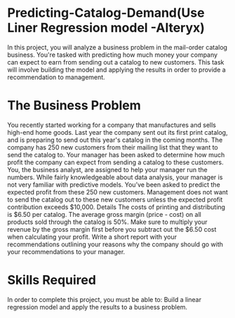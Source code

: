 # Predicting-Catalog-Demand(Use Liner Regression model -Alteryx)
In this project, you will analyze a business problem in the mail-order catalog business. You're tasked with predicting how much money your company can expect to earn from sending out a catalog to new customers. This task will involve building the model and applying the results in order to provide a recommendation to management.
# The Business Problem
You recently started working for a company that manufactures and sells high-end home goods. Last year the company sent out its first print catalog, and is preparing to send out this year's catalog in the coming months. The company has 250 new customers from their mailing list that they want to send the catalog to.
Your manager has been asked to determine how much profit the company can expect from sending a catalog to these customers. You, the business analyst, are assigned to help your manager run the numbers. While fairly knowledgeable about data analysis, your manager is not very familiar with predictive models. 
You’ve been asked to predict the expected profit from these 250 new customers. Management does not want to send the catalog out to these new customers unless the expected profit contribution exceeds $10,000.
Details
The costs of printing and distributing is $6.50 per catalog. 
The average gross margin (price - cost) on all products sold through the catalog is 50%.
Make sure to multiply your revenue by the gross margin first before you subtract out the $6.50 cost when calculating your profit.
Write a short report with your recommendations outlining your reasons why the company should go with your recommendations to your manager.


# Skills Required
In order to complete this project, you must be able to:
Build a linear regression model and apply the results to a business problem.
